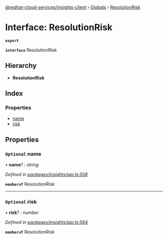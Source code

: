 [@redhat-cloud-services/insights-client](../README.md) › [Globals](../globals.md) › [ResolutionRisk](resolutionrisk.md)

# Interface: ResolutionRisk

**`export`** 

**`interface`** ResolutionRisk

## Hierarchy

* **ResolutionRisk**

## Index

### Properties

* [name](resolutionrisk.md#optional-name)
* [risk](resolutionrisk.md#optional-risk)

## Properties

### `Optional` name

• **name**? : *string*

*Defined in [packages/insights/api.ts:558](https://github.com/RedHatInsights/javascript-clients/blob/master/packages/insights/api.ts#L558)*

**`memberof`** ResolutionRisk

___

### `Optional` risk

• **risk**? : *number*

*Defined in [packages/insights/api.ts:564](https://github.com/RedHatInsights/javascript-clients/blob/master/packages/insights/api.ts#L564)*

**`memberof`** ResolutionRisk
